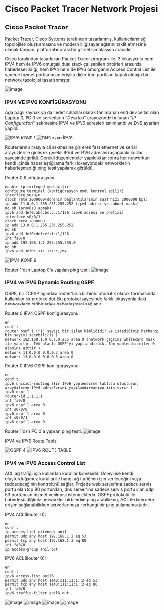 # Cisco Packet Tracer Network Projesi

## Cisco Packet Tracer

Packet Tracer, Cisco Systems tarafından tasarlanmış, kullanıcıların ağ topolojileri oluşturmasına ve modern bilgisayar ağlarını taklit etmesine olanak tanıyan, platformlar arası bir görsel simülasyon aracıdır.

Cisco tarafından tasarlanan Packet Tracer programı ile, 3 lokasyonlu hem IPV4 hem de IPV6 omurgalı dual stack çalışabilen birbirleri arasında haberleşebildiği, hem IPV4 hem de IPV6 omurganın Access Control List ile sadece hizmet portlarından erişilip diğer tüm portların kapalı olduğu bir network tapolojisi tasarlanmıştır.

![image](https://user-images.githubusercontent.com/115885531/201934233-4bd0177a-fdab-46fb-b9ea-7230c11ca057.png)

### IPV4 VE IPV6 KONFİGÜRASYONU
Ağa bağlı kaynak ya da hedef cihazlar olarak tanımlanan end device'lar olan Laptop 0, PC 0 ve serverların "*Desktop*" arayüzünde bulunan "*IP Configuration*" sekmesine IPV4 ve IPV6 adresleri tanımlandı ve DNS ayarları yapıldı.


![IPV6 KONF 1](https://user-images.githubusercontent.com/115885531/201941025-bbf0ad6b-d0ed-4341-b495-81a066092a28.png)
![DNS ayarı İPV6 ](https://user-images.githubusercontent.com/115885531/201941167-f014daf0-cffd-4941-a798-e16999b9d376.png)

Routerların sırasıyla cli sekmesine girilerek fast ethernet ve serial arayüzlerine girilerek gerekli IPV4 ve IPV6 adresleri aşağıdaki kodlar sayesinde girildi. Gerekli düzenlemeler yapıldıktan sonra her networkun kendi içinde haberleştiği ama farklı lokasyondaki networklerin haberleşmediği ping testi yapılarak görüldü.

Router 0 Konfigürasyonu:
```
enable (privileged mod açılır)
configure terminal (konfigürasyon modu kontrol edilir)
interface s0/0/0
clock rate 2000000(donanım bağlantılarının saat hızı 2000000 bps)
ip add 11.0.0.1 255.255.255.252 (ipv4 adresi ve subnet maskı)
no sh (arayüzü açmak)
ipv6 add 1ef0:abc:bc:c::1/126 (ipv6 adresi ve prefixi)
interface s0/0/1
clock rate 2000000
ip add 13.0.0.1 255.255.255.252
no sh 
ipv6 add 1ef0:def:ef:f::1/126
int fa0/0
ip add 192.168.1.1 255.255.255.0
no sh
ipv6 add 1ef0:111:11:1::1/64
```

![IPV4 KONF 9](https://user-images.githubusercontent.com/115885531/201946447-fdcfdf59-ce59-44ec-aaa0-d407d58bd3ea.png)

Router 1'den Laptop 0'a yapılan ping testi:
![image](https://user-images.githubusercontent.com/115885531/201949158-576ce64c-9a70-46e5-91b2-67febd648d47.png)


### IPV4 ve IPV6 Dynamic Routing OSPF
OSPF, bir TCP/IP ağındaki router'ların birbirini otomatik olarak tanımasında kullanılan bir protokoldür. Bu protokol sayesinde farklı lokasyonlardaki networklerin biribirleriyle haberleşmesi sağlanır.

Router 0 IPV4 OSPF konfigürasyonu:
```
en
conf t
router ospf 1 ("1" sayısı bir işlem kimliğidir ve istediğimiz herhangi bir sayıyı seçebiliriz.)
network 192.168.1.0 0.0.0.255 area 0 (network çağrımı whitecard mask ile yapılır. Tek alanlı OSPF'yi yapılandırdık. Tüm yönlendiriciler 0 alanına aittir.)
network 11.0.0.0 0.0.0.3 area 0
network 13.0.0.0 0.0.0.3 area 0
```
Router 0 IPV6 OSPF konfigürasyonu:
```
en
conf t
ipv6 unicast-routing (Bir IPv6 yönlendirme tablosu oluşturur, arayüzlerde IPv6 adreslerini yapılandırmanıza izin verir )
ipv6 ospf 1
router-id 1.1.1.1
int fa0/0
ipv6 ospf 1 area 0
int s0/0/0
ipv6 ospf 1 area 0
int s0/0/1
ipv6 ospf 1 area 0
```
Router 1'den PC 0'a yapılan ping testi:
![image](https://user-images.githubusercontent.com/115885531/201952808-552a98b6-4d92-4b72-a54e-44c940d6b5b1.png)

IPV4 ve IPV6 Route Table:

![OSPF 4](https://user-images.githubusercontent.com/115885531/201953282-5a2af0bf-b0c0-4324-b49b-bd9e7b102b05.png)
![IPV6 ROUTE TABLE](https://user-images.githubusercontent.com/115885531/201953318-7313a5cc-0e0e-4b31-aedd-92d946d15fbb.png)

### IPV4 ve IPV6 Access Control List
ACL ağ trafiği için kullanılan kurallar kümesidir. Görevi ise kendi oluşturduğumuz kurallar ile hangi ağ trafiğinin izin verileceğini veya reddedeceğinin kontrolünü sağlar.
Projede web server'ına sadece servis portu olan tcp 80 portundan, dns server'ına sadece servis portu olan udp 53 portundan hizmet verilmesi istenmektedir. OSPF protokolü ile haberleştirdiğimiz networkler birbilerine ping atabilirken, ACL ile internete erişim sağlanabilirken serverlarımıza herhangi bir ping atılamamaktadır.

IPV4 ACL(Router 0):
```
en
conf t
ip access-list extended anil
permit udp any host 192.168.1.2 eq 53
permit tcp any host 192.168.1.3 eq 80
int fa0/0
ip access-group anil out
```
IPV6 ACL(Router 0):
```
en
conf t
ipv6 access-list anil6
permit udp any host 1ef0:111:11:1::2 eq 53
permit tcp any host 1ef0:111:11:1::3 eq 80
int fa0/0
ipv6 traffic-filter anil6 out
```
![image](https://user-images.githubusercontent.com/115885531/201959737-51a1647b-9612-4c97-ad53-8bdbd81e0ceb.png)
![image](https://user-images.githubusercontent.com/115885531/201959911-ae40686e-d32c-4cce-acd3-9c6f027e5bd7.png)
![image](https://user-images.githubusercontent.com/115885531/201959804-dbc99d8b-6508-49b7-bc32-ff7ea5964a1f.png)
![image](https://user-images.githubusercontent.com/115885531/201959992-c17b29d4-ffde-4b93-b477-06d4705628b1.png)



